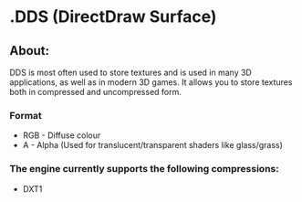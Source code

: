 # .DDS (DirectDraw Surface)

## About:
DDS is most often used to store textures and is used in many 3D applications, as well as in modern 3D games. It allows you to store textures both in compressed and uncompressed form.

### Format

- RGB - Diffuse colour
- A - Alpha (Used for translucent/transparent shaders like glass/grass)

### The engine currently supports the following compressions:

- DXT1